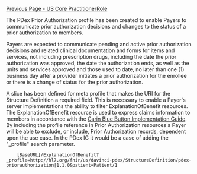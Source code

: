 [Previous Page - US Core PractitionerRole](USCorePractitionerRole.html)



The PDex Prior Authorization profile has been created to enable Payers to communicate prior authorization decisions and changes to the status of a prior authorization to members.

Payers are expected to communicate pending and active prior authorization decisions and related clinical documentation and forms for items and services, not including prescription drugs, including the date the prior authorization was approved, the date the authorization ends, as well as the units and services approved and those used to date, no later than one (1) business day after a provider initiates a prior authorization for the enrollee or there is a change of status for the prior authorization.

A slice has been defined for meta.profile that makes the URI for the Structure Definition a required field. This is necessary to enable a Payer's server implementations the ability to filter ExplanationOfBenefit resources. The ExplanationOfBenefit resource is used to express claims information to members in accordance with the [Carin Blue Button Implementation Guide](http://hl7.org/fhir/us/carin-bb/). By including the profile reference in Prior Authorization resources a Payer will be able to exclude, or include, Prior Authorization records, dependent upon the use case. In the PDex IG it would be a case of adding the "_profile" search parameter.

        [BaseURL]/ExplanationOfBenefit?_profile=http://hl7.org/fhir/us/davinci-pdex/StructureDefinition/pdex-priorauthorization|1.1.0&patient=Patient/1



